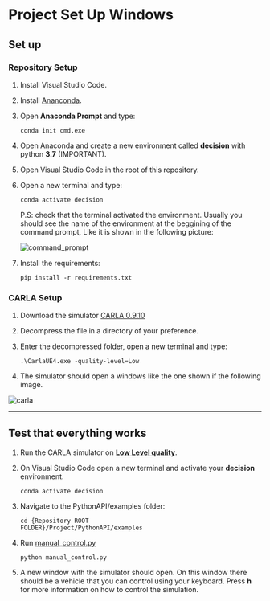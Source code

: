 # Project Set Up Windows

## Set up

### Repository Setup
1. Install Visual Studio Code.
2. Install [Ananconda](https://docs.anaconda.com/free/anaconda/install/windows/).
3. Open **Anaconda Prompt** and type:
    
    <code>conda init cmd.exe</code>
4. Open Anaconda and create a new environment called **decision** with python **3.7** (IMPORTANT).
5. Open Visual Studio Code in the root of this repository.
6. Open a new terminal and type:   

    <code>conda activate decision</code>
    
    P.S: check that the terminal activated the environment. Usually you should see the name of the environment at the beggining of the command prompt, Like it is shown in the following picture:

    ![command_prompt](https://user-images.githubusercontent.com/27258035/234564451-b9e5dad9-926d-421c-87f7-59756e685081.png)


7. Install the requirements:

    <code>pip install -r requirements.txt</code>

### CARLA Setup

1. Download the simulator [CARLA 0.9.10](https://carla-releases.s3.eu-west-3.amazonaws.com/Windows/CARLA_0.9.10.zip)
2. Decompress the file in a directory of your preference.
3. Enter the decompressed folder, open a new terminal and type:

    <code>.\CarlaUE4.exe -quality-level=Low </code>

4. The simulator should open a windows like the one shown if the following image.

![carla](https://user-images.githubusercontent.com/27258035/234566270-f40a6ee6-aff7-473c-b1bc-2cfe2d983eee.png)

----
## Test that everything works

1. Run the CARLA simulator on [**Low Level quality**](#carla-setup).
2. On Visual Studio Code open a new terminal and activate your **decision** environment.

    <code>conda activate decision</code>

3. Navigate to the PythonAPI/examples folder:
    
    <code>cd {Repository ROOT FOLDER}/Project/PythonAPI/examples</code>

4. Run [manual_control.py](../Project/PythonAPI/examples/manual_control.py)

    <code>python manual_control.py</code>

5. A new window with the simulator should open. On this window there should be a vehicle that you can control using your keyboard. Press **h** for more information on how to control the simulation.  